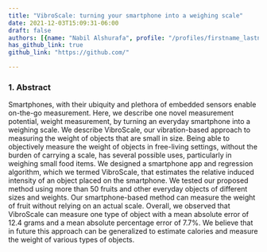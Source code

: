 ```yaml
---
title: "VibroScale: turning your smartphone into a weighing scale"
date: 2021-12-03T15:09:31-06:00
draft: false
authors: [{name: "Nabil Alshurafa", profile: "/profiles/firstname_lastname"}, {name: "Nabil Alshurafa", profile: "/profiles/firstname_lastname"}]
has_github_link: true
github_link: "https://github.com/"

---
```


### 1. Abstract

Smartphones, with their ubiquity and plethora of embedded sensors enable on-the-go measurement. Here, we describe one novel measurement potential, weight measurement, by turning an everyday smartphone into a weighing scale. We describe VibroScale, our vibration-based approach to measuring the weight of objects that are small in size. Being able to objectively measure the weight of objects in free-living settings, without the burden of carrying a scale, has several possible uses, particularly in weighing small food items. We designed a smartphone app and regression algorithm, which we termed VibroScale, that estimates the relative induced intensity of an object placed on the smartphone. We tested our proposed method using more than 50 fruits and other everyday objects of different sizes and weights. Our smartphone-based method can measure the weight of fruit without relying on an actual scale. Overall, we observed that VibroScale can measure one type of object with a mean absolute error of 12.4 grams and a mean absolute percentage error of 7.7%. We believe that in future this approach can be generalized to estimate calories and measure the weight of various types of objects.
